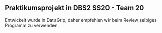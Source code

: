## Praktikumsprojekt in DBS2 SS20 - Team 20

Entwickelt wurde in DataGrip, daher empfehlen wir beim Review selbiges Programm zu verwenden.
